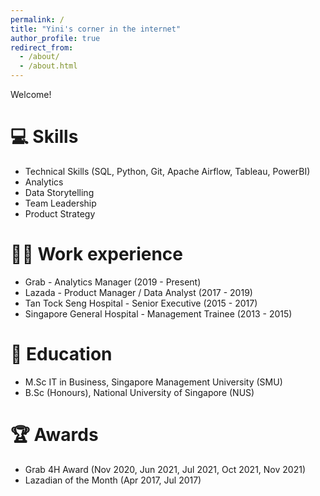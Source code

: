 ```yaml
---
permalink: /
title: "Yini's corner in the internet"
author_profile: true
redirect_from: 
  - /about/
  - /about.html
---
```


Welcome!

💻 Skills 
======
* Technical Skills (SQL, Python, Git, Apache Airflow, Tableau, PowerBI)
* Analytics
* Data Storytelling
* Team Leadership 
* Product Strategy

👩‍💻 Work experience 
======
* Grab - Analytics Manager (2019 - Present)
* Lazada - Product Manager / Data Analyst (2017 - 2019)
* Tan Tock Seng Hospital - Senior Executive (2015 - 2017)
* Singapore General Hospital - Management Trainee (2013 - 2015)

🏫 Education 
======
* M.Sc IT in Business, Singapore Management University (SMU)
* B.Sc (Honours), National University of Singapore (NUS)

🏆 Awards 
======
* Grab 4H Award (Nov 2020, Jun 2021, Jul 2021, Oct 2021, Nov 2021)
* Lazadian of the Month (Apr 2017, Jul 2017)
